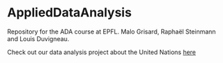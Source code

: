 # AppliedDataAnalysis
Repository for the ADA course at EPFL. Malo Grisard, Raphaël Steinmann and Louis Duvigneau.

Check out our data analysis project about the United Nations [here](https://www.rbsteinm.github.io/AppliedDataAnalysis/)
